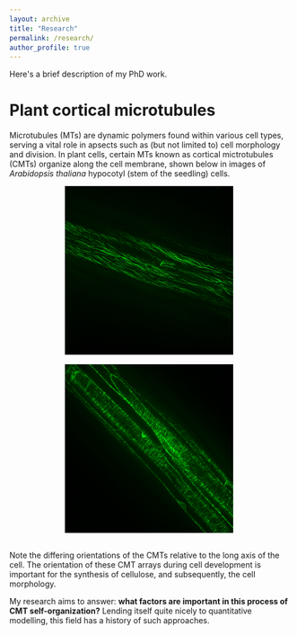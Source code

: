 ```yaml
---
layout: archive
title: "Research"
permalink: /research/
author_profile: true
---
```

Here's a brief description of my PhD work.

Plant cortical microtubules
======
Microtubules (MTs) are dynamic polymers found within various cell types, serving a vital role in apsects such as (but not limited to) cell morphology and division. In plant cells, certain MTs known as cortical mictrotubules (CMTs) organize along the cell membrane, shown below in images of <i>Arabidopsis thaliana</i> hypocotyl (stem of the seedling) cells.
<p align="center">
<img src="/images/hypocotyl.jpg" style="float: center; margin-right: 1%; margin-bottom: 1em;" width="300"><img src="/images/hypocotyl2.jpg" style="float: center; margin-right: 1%; margin-bottom: 1em;" width="300">
</p>
<p style="clear: both;"></p>
Note the differing orientations of the CMTs relative to the long axis of the cell. The orientation of these CMT arrays during cell development is important for the synthesis of cellulose, and subsequently, the cell morphology.

My research aims to answer: <b>what factors are important in this process of CMT self-organization?</b> Lending itself quite nicely to quantitative modelling, this field has a history of such approaches.
